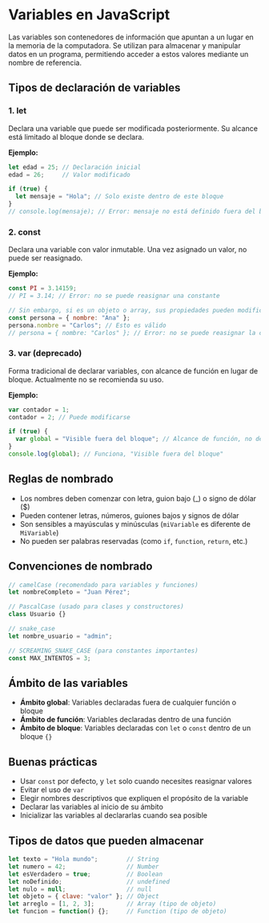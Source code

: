 # Variables en JavaScript

Las variables son contenedores de información que apuntan a un lugar en la memoria de la computadora. Se utilizan para almacenar y manipular datos en un programa, permitiendo acceder a estos valores mediante un nombre de referencia.

## Tipos de declaración de variables

### 1. let

Declara una variable que puede ser modificada posteriormente. Su alcance está limitado al bloque donde se declara.

**Ejemplo:**

```javascript
let edad = 25; // Declaración inicial
edad = 26;     // Valor modificado

if (true) {
  let mensaje = "Hola"; // Solo existe dentro de este bloque
}
// console.log(mensaje); // Error: mensaje no está definido fuera del bloque
```

### 2. const

Declara una variable con valor inmutable. Una vez asignado un valor, no puede ser reasignado.

**Ejemplo:**

```javascript
const PI = 3.14159;
// PI = 3.14; // Error: no se puede reasignar una constante

// Sin embargo, si es un objeto o array, sus propiedades pueden modificarse
const persona = { nombre: "Ana" };
persona.nombre = "Carlos"; // Esto es válido
// persona = { nombre: "Carlos" }; // Error: no se puede reasignar la constante
```

### 3. var (deprecado)

Forma tradicional de declarar variables, con alcance de función en lugar de bloque. Actualmente no se recomienda su uso.

**Ejemplo:**

```javascript
var contador = 1;
contador = 2; // Puede modificarse

if (true) {
  var global = "Visible fuera del bloque"; // Alcance de función, no de bloque
}
console.log(global); // Funciona, "Visible fuera del bloque"
```

## Reglas de nombrado

- Los nombres deben comenzar con letra, guion bajo (_) o signo de dólar ($)
- Pueden contener letras, números, guiones bajos y signos de dólar
- Son sensibles a mayúsculas y minúsculas (`miVariable` es diferente de `MiVariable`)
- No pueden ser palabras reservadas (como `if`, `function`, `return`, etc.)

## Convenciones de nombrado

```javascript
// camelCase (recomendado para variables y funciones)
let nombreCompleto = "Juan Pérez";

// PascalCase (usado para clases y constructores)
class Usuario {}

// snake_case
let nombre_usuario = "admin";

// SCREAMING_SNAKE_CASE (para constantes importantes)
const MAX_INTENTOS = 3;
```

## Ámbito de las variables

- **Ámbito global**: Variables declaradas fuera de cualquier función o bloque
- **Ámbito de función**: Variables declaradas dentro de una función
- **Ámbito de bloque**: Variables declaradas con `let` o `const` dentro de un bloque `{}`

## Buenas prácticas

- Usar `const` por defecto, y `let` solo cuando necesites reasignar valores
- Evitar el uso de `var`
- Elegir nombres descriptivos que expliquen el propósito de la variable
- Declarar las variables al inicio de su ámbito
- Inicializar las variables al declararlas cuando sea posible

## Tipos de datos que pueden almacenar

```javascript
let texto = "Hola mundo";        // String
let numero = 42;                 // Number
let esVerdadero = true;          // Boolean
let noDefinido;                  // undefined
let nulo = null;                 // null
let objeto = { clave: "valor" }; // Object
let arreglo = [1, 2, 3];         // Array (tipo de objeto)
let funcion = function() {};     // Function (tipo de objeto)
```